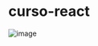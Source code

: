 # curso-react
![image](https://user-images.githubusercontent.com/87288153/227055012-7f301f96-fb74-4580-8067-5ff812e8c00a.png)
